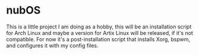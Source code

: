 # nubOS
This is a little project I am doing as a hobby, this will be an installation script for Arch Linux and maybe a version for Artix Linux will be released, if it's not compatible.
For now it's a post-installation script that installs Xorg, bspwm, and configures it with my config files.
